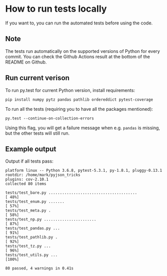 # How to run tests locally

If you want to, you can run the automated tests before using the code.

## Note

The tests run automatically on the supported versions of Python for
every commit. You can check the Github Actions result at the bottom of
the README on Github.

## Run current verison

To run py.test for current Python version, install requirements:

    pip install numpy pytz pandas pathlib ordereddict pytest-coverage

To run all the tests (requiring you to have all the packages mentioned):

    py.test --continue-on-collection-errors

Using this flag, you will get a failure message when e.g. `pandas` is
missing, but the other tests will still run.

## Example output

Output if all tests pass:

    platform linux -- Python 3.6.8, pytest-5.3.1, py-1.8.1, pluggy-0.13.1
    rootdir: /home/mark/pyjson_tricks
    plugins: cov-2.10.1
    collected 80 items

    tests/test_bare.py .......................................                                                       [ 48%]
    tests/test_enum.py .......                                                                                       [ 57%]
    tests/test_meta.py .                                                                                             [ 58%]
    tests/test_np.py .......................                                                                         [ 87%]
    tests/test_pandas.py ...                                                                                         [ 91%]
    tests/test_pathlib.py .                                                                                          [ 92%]
    tests/test_tz.py ...                                                                                             [ 96%]
    tests/test_utils.py ...                                                                                          [100%]

    80 passed, 4 warnings in 0.41s